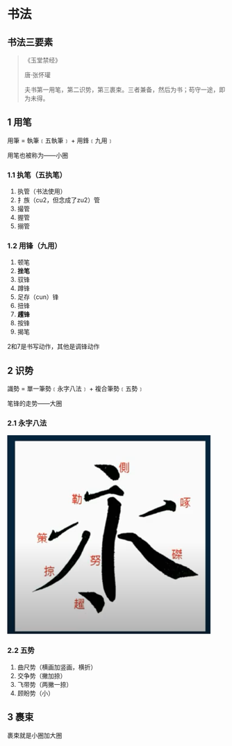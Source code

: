 # 书法

## 书法三要素

> 《玉堂禁经》
>
> 唐·张怀瓘
>
> 夫书第一用笔，第二识势，第三裹束。三者兼备，然后为书；苟守一途，即为未得。

## 1 用笔

用筆 = 執筆﹝五執筆﹞ + 用鋒﹝九用﹞

用笔也被称为——小圈

### 1.1 执笔（五执笔）

1. 执管（书法使用）
2. 扌族（cu2，但念成了zu2）管
3. 撮管
4. 握管
5. 搦管

### 1.2 用锋（九用）

1. 顿笔
2. **挫笔**
3. 驭锋
4. 蹲锋
5. 足存（cun）锋
6. 扭锋
7. **趯锋**
8. 按锋
9. 揭笔

2和7是书写动作，其他是调锋动作

## 2 识势

識勢 = 單一筆勢﹝永字八法﹞ + 複合筆勢﹝五勢﹞

笔锋的走势——大圈

### 2.1 永字八法

![](../../.gitbook/assets/shu-fa-211.png)

### 2.2 五势

1. 曲尺势（横画加竖画，横折）
2. 交争势（撇加捺）
3. 飞带势（两撇一捺）
4. 顾盼势（小）

## 3 裹束

裹束就是小圈加大圈

